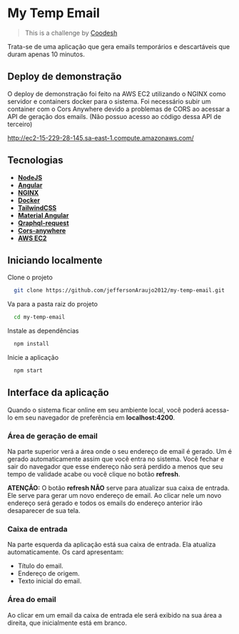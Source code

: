 
# My Temp Email

>This is a challenge by [Coodesh](https://coodesh.com)

Trata-se de uma aplicação que gera emails temporários e descartáveis que duram apenas 10 minutos.

## Deploy de demonstração
O deploy de demonstração foi feito na AWS EC2 utilizando o NGINX como servidor e containers docker para o sistema. Foi necessário subir um container com o Cors Anywhere devido a problemas de CORS ao acessar a API de geração dos emails. (Não possuo acesso ao código dessa API de terceiro)

http://ec2-15-229-28-145.sa-east-1.compute.amazonaws.com/

## Tecnologias

- **[NodeJS](https://nodejs.org/pt-br)**
- **[Angular](https://angular.io/)**
- **[NGINX](https://docs.nginx.com/)**
- **[Docker](https://www.docker.com/)**
- **[TailwindCSS](https://tailwindcss.com/)**
- **[Material Angular](https://material.angular.io/)**
- **[Qraphql-request](https://www.npmjs.com/package/graphql-request)**
- **[Cors-anywhere](https://github.com/Rob--W/cors-anywhere)**
- **[AWS EC2](https://aws.amazon.com/pt/ec2/)**


## Iniciando localmente

Clone o projeto

```bash
  git clone https://github.com/jeffersonAraujo2012/my-temp-email.git
```

Va para a pasta raiz do projeto

```bash
  cd my-temp-email
```

Instale as dependências

```bash
  npm install
```

Inicie a aplicação

```bash
  npm start
```

## Interface da aplicação

Quando o sistema ficar online em seu ambiente local, você poderá acessa-lo em seu navegador de preferência em **localhost:4200**.

### Área de geração de email
Na parte superior verá a área onde o seu endereço de email é gerado. Um é gerado automaticamente assim que você entra no sistema. Você fechar e sair do navegador que esse endereço não será perdido a menos que seu tempo de validade acabe ou você clique no botão **refresh**.

**ATENÇÃO:** O botão **refresh NÃO**  serve para atualizar sua caixa de entrada. Ele serve para gerar um novo endereço de email. Ao clicar nele um novo endereço será gerado e todos os emails do endereço anterior irão desaparecer de sua tela.

### Caixa de entrada
Na parte esquerda da aplicação está sua caixa de entrada. Ela atualiza automaticamente. Os card apresentam:

- Título do email.
- Endereço de origem.
- Texto inicial do email.

### Área do email
Ao clicar em um email da caixa de entrada ele será exibido na sua área a direita, que inicialmente está em branco.

